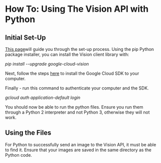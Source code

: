 # How To: Using The Vision API with Python

## Initial Set-Up

[This page](https://cloud.google.com/vision/docs/reference/libraries#client-libraries-install-python)will guide you through the set-up process. Using the pip Python package installer, you can install the Vision client library with:

_pip install --upgrade google-cloud-vision_

Next, follow the steps [here](https://cloud.google.com/sdk/docs/) to install the Google Cloud SDK to your computer.

Finally - run this command to authenticate your computer and the SDK.

_gcloud auth application-default login_

You should now be able to run the python files. Ensure you run them through a Python 2 interpreter and not Python 3, otherwise they will not work.

## Using the Files

For Python to successfully send an image to the Vision API, it must be able to find it. Ensure that your images are saved in the same directory as the Python code.
